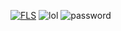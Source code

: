 [![FLS](https://i.imgur.com/WcoM6nX.png)](https://cutt.ly/ewmSi2en)
![lol](https://github.com/eno8271rmou/special-eureka/assets/147663023/d5505c72-aec5-40f9-8af7-0a51ac0b7fe0)
![password](https://github.com/eno8271rmou/special-eureka/assets/147663023/c77d8962-de99-473a-aa82-aba071678e03)
